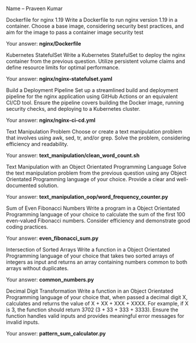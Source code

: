 Name – Praveen Kumar

Dockerfile for nginx 1.19
Write a Dockerfile to run nginx version 1.19 in a container. Choose a base image, considering security best practices, and aim for the image to pass a container image security test

Your answer:
**nginx/Dockerfile**


Kubernetes StatefulSet
Write a Kubernetes StatefulSet to deploy the nginx container from the previous question. Utilize persistent volume claims and define resource limits for optimal performance.

Your answer:
**nginx/nginx-statefulset.yaml**


Build a Deployment Pipeline
Set up a streamlined build and deployment pipeline for the nginx application using GitHub Actions or an equivalent CI/CD tool. Ensure the pipeline covers building the Docker image, running security checks, and deploying to a Kubernetes cluster.

Your answer:
**nginx/nginx-ci-cd.yml**


Text Manipulation Problem
Choose or create a text manipulation problem that involves using awk, sed, tr, and/or grep. Solve the problem, considering efficiency and readability.

Your answer:
**text_manipulation/clean_word_count.sh**


Text Manipulation with an Object Orientated Programming Language
Solve the text manipulation problem from the previous question using any Object Orientated Programming language of your choice. Provide a clear and well-documented solution.

Your answer:
**text_manipulation_oop/word_frequency_counter.py**


Sum of Even Fibonacci Numbers
Write a program in a Object Orientated Programming language of your choice to calculate the sum of the first 100 even-valued Fibonacci numbers. Consider efficiency and demonstrate good coding practices.

Your answer:
**even_fibonacci_sum.py**

Intersection of Sorted Arrays
Write a function in a Object Orientated Programming language of your choice that takes two sorted arrays of integers as input and returns an array containing numbers common to both arrays without duplicates.

Your answer:
**common_numbers.py**

Decimal Digit Transformation
Write a function in an Object Orientated Programming language of your choice that, when passed a decimal digit X, calculates and returns the value of X + XX + XXX + XXXX. For example, if X is 3, the function should return 3702 (3 + 33 + 333 + 3333). Ensure the function handles valid inputs and provides meaningful error messages for invalid inputs.

Your answer:
**pattern_sum_calculator.py**




